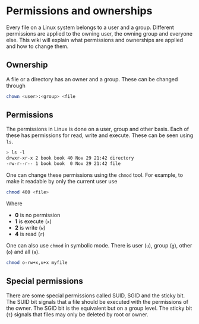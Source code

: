 # Permissions and ownerships

Every file on a Linux system belongs to a user and a group. Different
permissions are applied to the owning user, the owning group and everyone else.
This wiki will explain what permissions and ownerships are applied and how to
change them.

## Ownership

A file or a directory has an owner and a group. These can be changed through

```sh
chown <user>:<group> <file
```

## Permissions

The permissions in Linux is done on a user, group and other basis. Each of these
has permissions for read, write and execute. These can be seen using `ls`.

```sh
> ls -l
drwxr-xr-x 2 book book 40 Nov 29 21:42 directory
-rw-r--r-- 1 book book  0 Nov 29 21:42 file
```

One can change these permissions using the `chmod` tool. For example, to make it
readable by only the current user use

```sh
chmod 400 <file>
```

Where

- **0** is no permission
- **1** is execute (`x`)
- **2** is write (`w`)
- **4** is read (`r`)

One can also use `chmod` in symbolic mode. There is user (`u`), group (`g`),
other (`o`) and all (`a`).

```sh
chmod o-rw+x,u+x myfile
```

## Special permissions

There are some special permissions called SUID, SGID and the sticky bit. The
SUID bit signals that a file should be executed with the permissions of the
owner. The SGID bit is the equivalent but on a group level. The sticky bit (`t`)
signals that files may only be deleted by root or owner.
